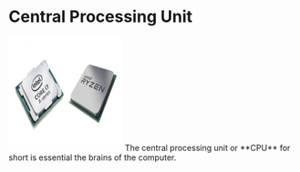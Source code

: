 # Central Processing Unit


<img src="https://github.com/Chogue7809/Computer-Architecture/blob/main/images/cpu.jpg" width="200" height="200">
The central processing unit or **CPU** for short is essential the brains of the computer.
